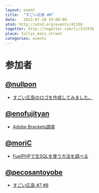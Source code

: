 ```yaml
---
layout: event
title:  "すごい広島 #8"
date:   2013-07-10 19:00:00
atnd: http://atnd.org/events/41158
togetter: http://togetter.com/li/531976
place: tullys_main_street
categories: events
---
```


# 参加者

## [@nullpon](http://www.none-style.jp/)

* [すごい広島のロゴを作成してみました。](https://github.com/great-h/great-h.github.io/issues/69)

## [@enofujityan](https://twitter.com/enofujityan)

* [Adobe Brackets調査](http://enofujityan.tumblr.com/post/55081637780/adobe-brackets)

## [@moriC](https://twitter.com/CentBoss)

* [FuelPHPで生SQLを使う方法を調べる](http://blog.mori-theta.net/?p=198)

## [@pecosantoyobe](https://twitter.com/pecosantoyobe)

* [すごい広島 #7 #8](http://49.212.143.129/posts/2013-07-10-great-h-7-8.html)
